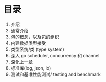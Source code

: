 # 目录

1. 介绍
1. 通常介绍
1. 包的概念，以及包的组织
1. 内建数据类型接受
1. 类型系统/类 (type system)
1. 深入 go scheduler, concurrency 和 channel
1. 深化上一章
1. 标准库(log, json, io)
1. 测试和基准性能测试/ testing and benchmark
